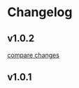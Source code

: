 # Changelog


## v1.0.2

[compare changes](https://github.com/idevless/nuxt-oauth/compare/v1.0.1...v1.0.2)

## v1.0.1

